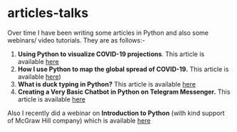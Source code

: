 # articles-talks

Over time I have been writing some articles in Python and also some webinars/ video tutorials.
They are as follows:-

 1. **Using Python to visualize COVID-19 projections**. This article is available [here](https://opensource.com/article/20/4/python-data-covid-19)
 2. **How I use Python to map the global spread of COVID-19.** This article is available [here](https://opensource.com/article/20/4/python-map-covid-19))
 3. **What is duck typing in Python?** This article is available [here](https://opensource.com/article/20/5/duck-typing-python)
 4. **Creating a Very Basic Chatbot in Python on Telegram Messenger.** This article is available [here](https://www.opensourceforu.com/2020/09/creating-a-very-basic-chatbot-in-python-on-telegram-messenger/)

Also I recently did a webinar on **Introduction to Python** (with kind support of McGraw Hill company) which is available [here](https://www.youtube.com/watch?v=wPKcMSfHBEM)
